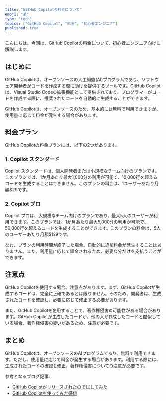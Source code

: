 ```yaml
---
title: "GitHub Copilotの料金について"
emoji: "💰"
type: "tech"
topics: ["GitHub Copilot", "料金", "初心者エンジニア"]
published: true
---
```


こんにちは。今回は、GitHub Copilotの料金について、初心者エンジニア向けに解説します。

## はじめに

GitHub Copilotは、オープンソースの人工知能(AI)プログラムであり、ソフトウェア開発者がコードを作成する際に助けを提供するツールです。GitHub Copilotは、Visual Studio Codeの拡張機能として提供されており、プログラマーがコードを作成する際に、推奨されたコードを自動的に生成することができます。

GitHub Copilotは、オープンソースのため、基本的には無料で利用できますが、使用量に応じて料金が発生する場合があります。

## 料金プラン

GitHub Copilotの料金プランには、以下の2つがあります。

### 1. Copilot スタンダード

Copilot スタンダードは、個人開発者または小規模なチーム向けのプランです。このプランでは、1か月あたり最大1,000分の利用が可能で、10,000行を超えるコードを生成することはできません。このプランの料金は、1ユーザーあたり月額$29です。

### 2. Copilot プロ

Copilot プロは、大規模なチーム向けのプランであり、最大5人のユーザーが利用できます。このプランでは、1か月あたり最大5,000分の利用が可能で、50,000行を超えるコードを生成することができます。このプランの料金は、5人のユーザーあたり月額$199です。

なお、プランの利用時間が終了した場合、自動的に追加料金が発生することはありません。また、利用量に応じて課金されるため、必要な分だけを支払うことができます。

## 注意点

GitHub Copilotを使用する場合、注意点があります。まず、GitHub Copilotが生成するコードは、完全に正確であるとは限りません。そのため、開発者は、生成されたコードを確認し、必要に応じて修正する必要があります。

また、GitHub Copilotを使用することで、著作権侵害の可能性がある場合があります。GitHub Copilotが生成したコードが、他の人が作成したコードと酷似している場合、著作権侵害の疑いがあるため、注意が必要です。

## まとめ

GitHub Copilotは、オープンソースのAIプログラムであり、無料で利用できます。ただし、使用量に応じて料金が発生する場合があります。利用する際には、生成されたコードの確認と修正、著作権侵害についての注意が必要です。

参考となるブログ記事:

- [GitHub Copilotがリリースされたので試してみた](https://zenn.dev/po3rin/articles/2f3e4c3f1a25ac)
- [GitHub Copilotを使ってみた感想](https://yuki67.github.io/post/2021-08-06-github-copilot/)